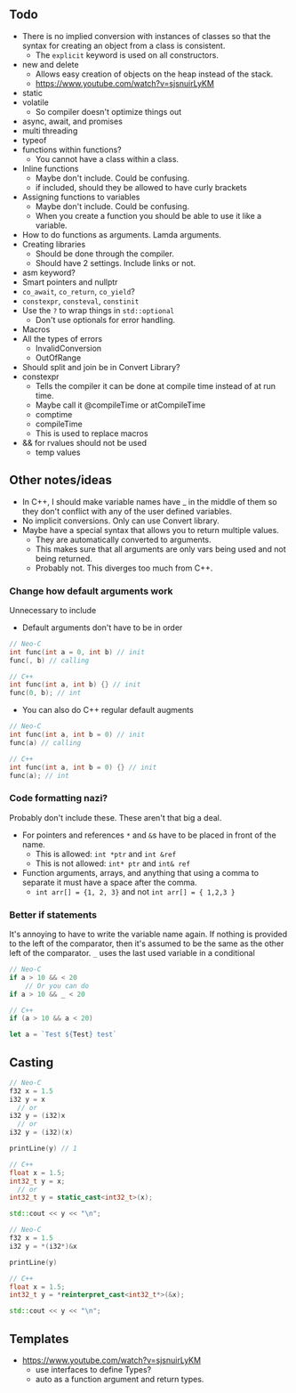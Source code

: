 ## Todo
- There is no implied conversion with instances of classes so that the syntax for creating an object from a class is consistent.
	- The `explicit` keyword is used on all constructors.
- new and delete
	- Allows easy creation of objects on the heap instead of the stack.
	- https://www.youtube.com/watch?v=sjsnuirLyKM
- static
- volatile
	- So compiler doesn't optimize things out
- async, await, and promises
- multi threading
- typeof
- functions within functions?
	- You cannot have a class within a class.
- Inline functions
	- Maybe don't include. Could be confusing.
	- if included, should they be allowed to have curly brackets
- Assigning functions to variables
	- Maybe don't include. Could be confusing.
	- When you create a function you should be able to use it like a variable.
- How to do functions as arguments. Lamda arguments.
- Creating libraries
	- Should be done through the compiler.
	- Should have 2 settings. Include links or not.
- asm keyword?
- Smart pointers and nullptr
- `co_await`, `co_return`, `co_yield`?
- `constexpr`, `consteval`, `constinit`
- Use the `?` to wrap things in `std::optional`
	- Don't use optionals for error handling.
- Macros
- All the types of errors
	- InvalidConversion
	- OutOfRange
- Should split and join be in Convert Library?
- constexpr
	- Tells the compiler it can be done at compile time instead of at run time.
	- Maybe call it @compileTime or atCompileTime
	- comptime
	- compileTime
	- This is used to replace macros
- && for rvalues should not be used
	- temp values

## Other notes/ideas
- In C++, I should make variable names have _ in the middle of them so they don't conflict with any of the user defined variables.
- No implicit conversions. Only can use Convert library.
- Maybe have a special syntax that allows you to return multiple values.
	- They are automatically converted to arguments.
	- This makes sure that all arguments are only vars being used and not being returned.
	- Probably not. This diverges too much from C++.

### Change how default arguments work
Unnecessary to include
- Default arguments don't have to be in order

```C++
// Neo-C
int func(int a = 0, int b) // init
func(, b) // calling

// C++
int func(int a, int b) {} // init
func(0, b); // int
```

- You can also do C++ regular default augments

```C++
// Neo-C
int func(int a, int b = 0) // init
func(a) // calling

// C++
int func(int a, int b = 0) {} // init
func(a); // int
```

### Code formatting nazi?
Probably don't include these. These aren't that big a deal.
- For pointers and references `*` and `&`s have to be placed in front of the name.
	- This is allowed:     `int *ptr` and `int &ref`
	- This is not allowed: `int* ptr` and `int& ref`
- Function arguments, arrays, and anything that using a comma to separate it must have a space after the comma.
	- `int arr[] = {1, 2, 3}` and not `int arr[] = { 1,2,3 }`

### Better if statements
It's annoying to have to write the variable name again. If nothing is provided to the left of the comparator, then it's assumed to be the same as the other left of the comparator.
`_` uses the last used variable in a conditional

```C++
// Neo-C
if a > 10 && < 20
	// Or you can do
if a > 10 && _ < 20

// C++
if (a > 10 && a < 20)
```

```javascript
let a = `Test ${Test} test`
```

## Casting

```C++
// Neo-C
f32 x = 1.5
i32 y = x
  // or
i32 y = (i32)x
  // or
i32 y = (i32)(x)

printLine(y) // 1

// C++
float x = 1.5;
int32_t y = x;
  // or
int32_t y = static_cast<int32_t>(x);

std::cout << y << "\n";
```

```C++
// Neo-C
f32 x = 1.5
i32 y = *(i32*)&x

printLine(y)

// C++
float x = 1.5;
int32_t y = *reinterpret_cast<int32_t*>(&x);

std::cout << y << "\n";
```

## Templates
- https://www.youtube.com/watch?v=sjsnuirLyKM
	- use interfaces to define Types?
	- auto as a function argument and return types.